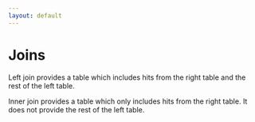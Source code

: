 ```yaml
---
layout: default
---
```


# Joins

Left join provides a table which includes hits from the right table and the rest of the left table.

Inner join provides a table which only includes hits from the right table. It does not provide the rest of the left table.
